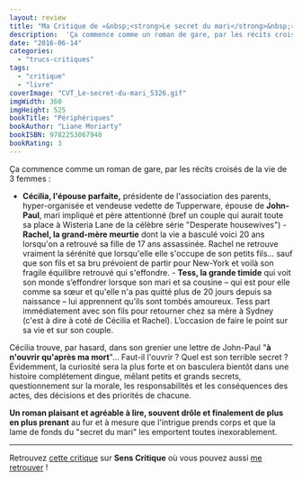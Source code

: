 ```yaml
---
layout: review
title: "Ma Critique de «&nbsp;<strong>Le secret du mari</strong>&nbsp;» de <em>Liane Moriarty</em>"
description:  'Ça commence comme un roman de gare, par les récits croisés de la vie de 3 femmes : Cécilia, l'épouse parfaite, Rachel, la grand-mère meurtie et Tess, la grande timide.'
date: "2016-06-14"
categories: 
  - "trucs-critiques"
tags: 
  - "critique"
  - "livre"
coverImage: "CVT_Le-secret-du-mari_5326.gif"
imgWidth: 360
imgHeight: 525
bookTitle: "Périphériques"
bookAuthor: "Liane Moriarty"
bookISBN: 9782253067948  
bookRating: 3
---
```


Ça commence comme un roman de gare, par les récits croisés de la vie de 3 femmes :

- **Cécilia, l'épouse parfaite,** présidente de l'association des parents, hyper-organisée et vendeuse vedette de Tupperware, épouse de **John-Paul**, mari impliqué et père attentionné (bref un couple qui aurait toute sa place à Wisteria Lane de la célèbre série "Desperate housewives") - **Rachel, la grand-mère meurtie** dont la vie a basculé voici 20 ans lorsqu'on a retrouvé sa fille de 17 ans assassinée. Rachel ne retrouve vraiment la sérénité que lorsqu'elle elle s'occupe de son petits fils... sauf que son fils et sa bru prévoient de partir pour New-York et voilà son fragile équilibre retrouvé qui s'effondre. - **Tess, la grande timide** qui voit son monde s’effondrer lorsque son mari et sa cousine – qui est pour elle comme sa sœur et qu'elle n'a pas quitté plus de 20 jours depuis sa naissance – lui apprennent qu’ils sont tombés amoureux. Tess part immédiatement avec son fils pour retourner chez sa mère à Sydney (c'est à dire à coté de Cécilia et Rachel). L’occasion de faire le point sur sa vie et sur son couple.

Cécilia trouve, par hasard, dans son grenier une lettre de John-Paul "**à n'ouvrir qu'après ma mort**"... Faut-il l'ouvrir ? Quel est son terrible secret ? Évidemment, la curiosité sera la plus forte et on basculera bientôt dans une histoire complétement dingue, mêlant petits et grands secrets, questionnement sur la morale, les responsabilités et les conséquences des actes, des décisions et des priorités de chacune.

**Un roman plaisant et agréable à lire, souvent drôle et finalement de plus en plus prenant** au fur et à mesure que l'intrigue prends corps et que la lame de fonds du "secret du mari" les emportent toutes inexorablement.

* * *

Retrouvez [cette critique](http://www.senscritique.com/livre/Le_secret_du_mari/critique/97242848) sur **Sens Critique** où vous pouvez aussi [me retrouver](http://www.senscritique.com/Arnaud_Malon) !
